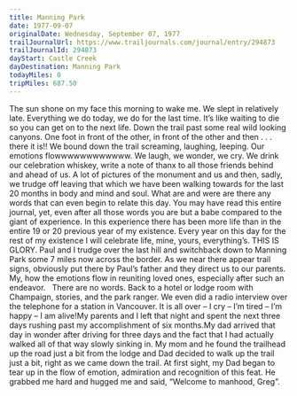 ```yaml
---
title: Manning Park
date: 1977-09-07
originalDate: Wednesday, September 07, 1977
trailJournalUrl: https://www.trailjournals.com/journal/entry/294873
trailJournalId: 294873
dayStart: Castle Creek
dayDestination: Manning Park
todayMiles: 0
tripMiles: 687.50
---
```

The sun shone on my face this morning to wake me. We slept in relatively late. Everything we do today, we do for the last time. It’s like waiting to die so you can get on to the next life. Down the trail past some real wild looking canyons. One foot in front of the other, in front of the other and then . . . there it is!! We bound down the trail screaming, laughing, leeping. Our emotions flowwwwwwwwwwww. We laugh, we wonder, we cry. We drink our celebration whiskey, write a note of thanx to all those friends behind and ahead of us. A lot of pictures of the monument and us and then, sadly, we trudge off leaving that which we have been walking towards for the last 20 months in body and mind and soul. What are and were are there any words that can even begin to relate this day. You may have read this entire journal, yet, even after all those words you are but a babe compared to the giant of experience. In this experience there has been more life than in the entire 19 or 20 previous year of my existence. Every year on this day for the rest of my existence I will celebrate life, mine, yours, everything’s. THIS IS GLORY. Paul and I trudge over the last hill and switchback down to Manning Park some 7 miles now across the border. As we near there appear trail signs, obviously put there by Paul’s father and they direct us to our parents. My, how the emotions flow in reuniting loved ones, especially after such an endeavor.   There are no words. Back to a hotel or lodge room with Champaign, stories, and the park ranger. We even did a radio interview over the telephone for a station in Vancouver. It is all over – I cry – I’m tired – I’m happy – I am alive!My parents and I left that night and spent the next three days rushing past my accomplishment of six months.My dad arrived that day in wonder after driving for three days and the fact that I had actually walked all of that way slowly sinking in. My mom and he found the trailhead up the road just a bit from the lodge and Dad decided to walk up the trail just a bit, right as we came down the trail. At first sight, my Dad began to tear up in the flow of emotion, admiration and recognition of this feat. He grabbed me hard and hugged me and said, “Welcome to manhood, Greg”.

